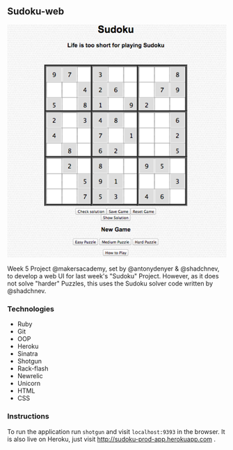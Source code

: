 Sudoku-web 
---
![](sudoku.png?raw=true)

Week 5 Project @makersacademy, set by @antonydenyer & @shadchnev,
to develop a web UI for last week's "Sudoku" Project.
However, as it does not solve "harder" Puzzles, this uses
the Sudoku solver code written by @shadchnev.

### Technologies
* Ruby
* Git
* OOP
* Heroku
* Sinatra
* Shotgun
* Rack-flash
* Newrelic
* Unicorn
* HTML
* CSS

### Instructions
To run the application run `shotgun` and visit
`localhost:9393` in the browser. It is also live on
Heroku, just visit http://sudoku-prod-app.herokuapp.com
.